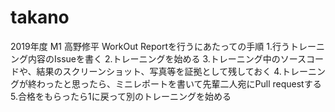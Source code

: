 # takano
2019年度 M1 高野修平
WorkOut Reportを行うにあたっての手順
1.行うトレーニング内容のIssueを書く
2.トレーニングを始める
3.トレーニング中のソースコードや、結果のスクリーンショット、写真等を証拠として残しておく
4.トレーニングが終わったと思ったら、ミニレポートを書いて先輩二人宛にPull requestする
5.合格をもらったら1に戻って別のトレーニングを始める
